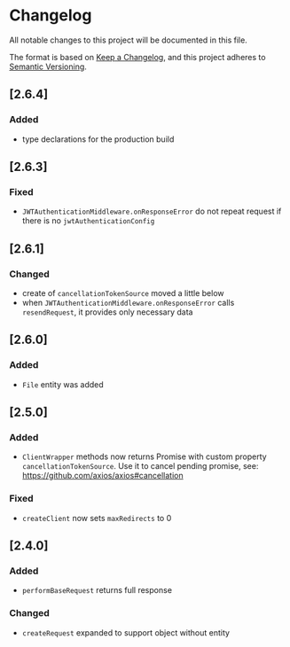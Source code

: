 # Changelog
All notable changes to this project will be documented in this file.

The format is based on [Keep a Changelog](https://keepachangelog.com/en/1.0.0/),
and this project adheres to [Semantic Versioning](https://semver.org/spec/v2.0.0.html).

## [2.6.4]
### Added
- type declarations for the production build

## [2.6.3]
### Fixed
- `JWTAuthenticationMiddleware.onResponseError` do not repeat request if there is no `jwtAuthenticationConfig`

## [2.6.1]
### Changed
- create of `cancellationTokenSource` moved a little below
- when `JWTAuthenticationMiddleware.onResponseError` calls `resendRequest`, it provides only necessary data

## [2.6.0]
### Added
- `File` entity was added

## [2.5.0]
### Added
- `ClientWrapper` methods now returns Promise with custom property `cancellationTokenSource`. Use it to cancel pending promise, see: https://github.com/axios/axios#cancellation

### Fixed
- `createClient` now sets `maxRedirects` to 0

## [2.4.0]
### Added
- `performBaseRequest` returns full response

### Changed
- `createRequest` expanded to support object without entity
